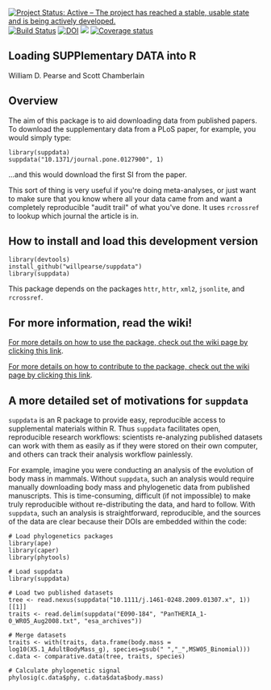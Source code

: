 [![Project Status: Active – The project has reached a stable, usable state and is being actively developed.](http://www.repostatus.org/badges/latest/active.svg)](http://www.repostatus.org/#active)
[![Build Status](https://api.travis-ci.org/willpearse/suppdata.svg)](https://travis-ci.org/willpearse/suppdata)
[![DOI](https://zenodo.org/badge/38581632.svg)](https://zenodo.org/badge/latestdoi/38581632)
[![](https://badges.ropensci.org/195_status.svg)](https://github.com/ropensci/onboarding/issues/195)
[![Coverage status](https://codecov.io/gh/willpearse/suppdata/branch/master/graph/badge.svg)](https://codecov.io/github/willpearse/suppdata?branch=master)
## Loading SUPPlementary DATA into R

William D. Pearse and Scott Chamberlain

## Overview

The aim of this package is to aid downloading data from published
papers. To download the supplementary data from a PLoS paper, for
example, you would simply type:

```
library(suppdata)
suppdata("10.1371/journal.pone.0127900", 1)
```

...and this would download the first SI from the paper.

This sort of thing is very useful if you're doing meta-analyses, or
just want to make sure that you know where all your data came from and
want a completely reproducible "audit trail" of what you've done. It
uses `rcrossref` to lookup which journal the article is in.

## How to install and load this development version

```
library(devtools)
install_github("willpearse/suppdata")
library(suppdata)
```

This package depends on the packages `httr`, `httr`, `xml2`,
`jsonlite`, and `rcrossref`.


## For more information, read the wiki!

[For more details on how to use the package, check out the wiki page
by clicking this
link](https://github.com/willpearse/suppdata/wiki/Using-suppdata).

[For more details on how to contribute to the package, check out the
wiki page by clicking this
link](https://github.com/willpearse/suppdata/wiki/Contributing-to-suppdata).

## A more detailed set of motivations for `suppdata`

`suppdata` is an R package to provide easy, reproducible
access to supplemental materials within R. Thus `suppdata` facilitates
open, reproducible research workflows: scientists re-analyzing
published datasets can work with them as easily as if they were stored
on their own computer, and others can track their analysis workflow
painlessly.

For example, imagine you were conducting an analysis of the evolution
of body mass in mammals. Without `suppdata`, such an analysis would
require manually downloading body mass and phylogenetic data from
published manuscripts. This is time-consuming, difficult (if not
impossible) to make truly reproducible without re-distributing the
data, and hard to follow. With `suppdata`, such an analysis is
straightforward, reproducible, and the sources of the data are clear
because their DOIs are embedded within the code:

```{R}
# Load phylogenetics packages
library(ape)
library(caper)
library(phytools)

# Load suppdata
library(suppdata)

# Load two published datasets
tree <- read.nexus(suppdata("10.1111/j.1461-0248.2009.01307.x", 1))[[1]]
traits <- read.delim(suppdata("E090-184", "PanTHERIA_1-0_WR05_Aug2008.txt", "esa_archives"))

# Merge datasets
traits <- with(traits, data.frame(body.mass = log10(X5.1_AdultBodyMass_g), species=gsub(" ","_",MSW05_Binomial)))
c.data <- comparative.data(tree, traits, species)

# Calculate phylogenetic signal
phylosig(c.data$phy, c.data$data$body.mass)
```
